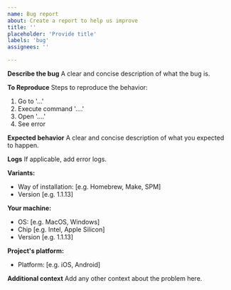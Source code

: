 ```yaml
---
name: Bug report
about: Create a report to help us improve
title: ''
placeholder: 'Provide title'
labels: 'bug'
assignees: ''

---
```


**Describe the bug**
 A clear and concise description of what the bug is.

**To Reproduce**
Steps to reproduce the behavior:
1. Go to '...'
2. Execute command '....'
3. Open '....'
4. See error

**Expected behavior**
A clear and concise description of what you expected to happen.

**Logs**
If applicable, add error logs.

**Variants:**
 - Way of installation: [e.g. Homebrew, Make, SPM]
 - Version [e.g. 1.1.13]

**Your machine:**
 - OS: [e.g. MacOS, Windows]
 - Chip [e.g. Intel, Apple Silicon]
 - Version [e.g. 1.1.13]

**Project's platform:**
 - Platform: [e.g. iOS, Android]

**Additional context**
Add any other context about the problem here.
